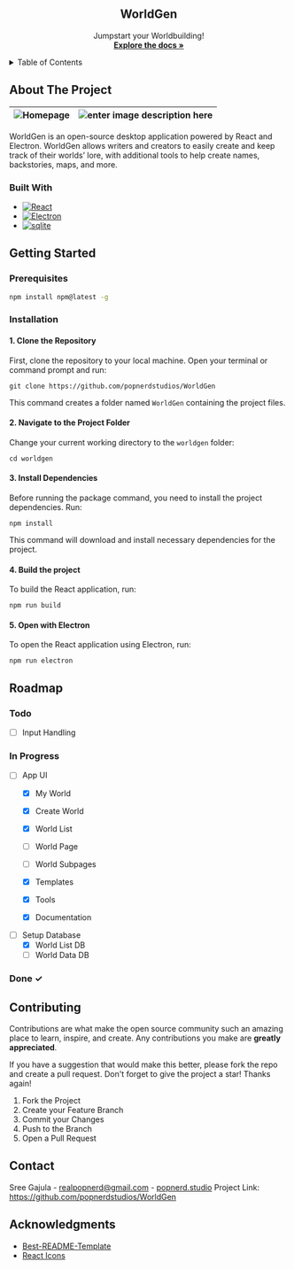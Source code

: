<!-- PROJECT LOGO -->
<br />
<div align="center">
  <h2 align="center">WorldGen</h2>
  <p align="center">
    Jumpstart your Worldbuilding!
    <br />
    <a href="https://github.com/popnerdstudios/WorldGen"><strong>Explore the docs »</strong></a>
    <br />
  </p>
</div>



<!-- TABLE OF CONTENTS -->
<details>
  <summary>Table of Contents</summary>
  <ol>
    <li>
      <a href="#about-the-project">About The Project</a>
      <ul>
        <li><a href="#built-with">Built With</a></li>
      </ul>
    </li>
    <li>
      <a href="#getting-started">Getting Started</a>
      <ul>
        <li><a href="#prerequisites">Prerequisites</a></li>
        <li><a href="#installation">Installation</a></li>
      </ul>
    </li>
    <li><a href="#roadmap">Roadmap</a></li>
    <li><a href="#contributing">Contributing</a></li>
    <li><a href="#contact">Contact</a></li>
    <li><a href="#acknowledgments">Acknowledgments</a></li>
  </ol>
</details>



<!-- ABOUT THE PROJECT -->
## About The Project

| ![Homepage](https://github.com/popnerdstudios/WorldGen/blob/main/demo/home.png?raw=true) | ![enter image description here](https://github.com/popnerdstudios/WorldGen/blob/main/demo/map.PNG?raw=true) |
|--|--|

WorldGen is an open-source desktop application powered by React and Electron. WorldGen allows writers and creators to easily create and keep track of their worlds’ lore, with additional tools to help create names, backstories, maps, and more.

### Built With

* [![React][React.js]][React-url]
* [![Electron][Electron.js]][Electron-url]
* [![sqlite][sqlite]][sqlite-url]

<!-- GETTING STARTED -->
## Getting Started

### Prerequisites

  ```sh
  npm install npm@latest -g
  ```

### Installation


#### 1. Clone the Repository

  

First, clone the repository to your local machine. Open your terminal or command prompt and run:

```
git clone https://github.com/popnerdstudios/WorldGen
```

This command creates a folder named `WorldGen` containing the project files.

  

#### 2. Navigate to the Project Folder

  

Change your current working directory to the `worldgen` folder:

  

```
cd worldgen
```

  

#### 3. Install Dependencies

  

Before running the package command, you need to install the project dependencies. Run:

  

```
npm install
```

  

This command will download and install necessary dependencies for the project.

  

#### 4. Build the project

  

To build the React application, run:

  

```
npm run build
```

  
  

#### 5. Open with Electron

  

To open the React application using Electron, run:

  

```
npm run electron
```

<!-- ROADMAP -->
## Roadmap


### Todo

- [ ] Input Handling

### In Progress

 - [ ] App UI
    - [x] My World
    - [x] Create World
    - [x] World List
    - [ ] World Page
    - [ ] World Subpages
    - [x] Templates
    - [x] Tools
    - [x] Documentation


 - [ ] Setup Database
   - [x] World List DB
   - [ ] World Data DB

### Done ✓

<!-- CONTRIBUTING -->
## Contributing

Contributions are what make the open source community such an amazing place to learn, inspire, and create. Any contributions you make are **greatly appreciated**.

If you have a suggestion that would make this better, please fork the repo and create a pull request.
Don't forget to give the project a star! Thanks again!

1. Fork the Project
2. Create your Feature Branch
3. Commit your Changes
4. Push to the Branch
5. Open a Pull Request

<!-- CONTACT -->
## Contact

Sree Gajula  - realpopnerd@gmail.com - [popnerd.studio](popnerd.studio)
Project Link: [https://github.com/popnerdstudios/WorldGen
](https://github.com/popnerdstudios/WorldGen)

<!-- ACKNOWLEDGMENTS -->
## Acknowledgments

* [Best-README-Template](https://github.com/othneildrew/Best-README-Template)
* [React Icons](https://react-icons.github.io/react-icons/search)



<!-- MARKDOWN LINKS & IMAGES -->
<!-- https://www.markdownguide.org/basic-syntax/#reference-style-links -->
[contributors-shield]: https://img.shields.io/github/contributors/othneildrew/Best-README-Template.svg?style=for-the-badge
[contributors-url]: https://github.com/othneildrew/Best-README-Template/graphs/contributors
[forks-shield]: https://img.shields.io/github/forks/othneildrew/Best-README-Template.svg?style=for-the-badge
[forks-url]: https://github.com/othneildrew/Best-README-Template/network/members
[stars-shield]: https://img.shields.io/github/stars/othneildrew/Best-README-Template.svg?style=for-the-badge
[stars-url]: https://github.com/othneildrew/Best-README-Template/stargazers
[issues-shield]: https://img.shields.io/github/issues/othneildrew/Best-README-Template.svg?style=for-the-badge
[issues-url]: https://github.com/othneildrew/Best-README-Template/issues
[license-shield]: https://img.shields.io/github/license/othneildrew/Best-README-Template.svg?style=for-the-badge
[license-url]: https://github.com/othneildrew/Best-README-Template/blob/master/LICENSE.txt
[linkedin-shield]: https://img.shields.io/badge/-LinkedIn-black.svg?style=for-the-badge&logo=linkedin&colorB=555
[linkedin-url]: https://linkedin.com/in/othneildrew
[product-screenshot]: images/screenshot.png

[React.js]: https://img.shields.io/badge/React-20232A?style=for-the-badge&logo=react&logoColor=61DAFB
[React-url]: https://reactjs.org/

[Electron.js]: https://img.shields.io/badge/Electron%20-%20%23FFFFFF?style=for-the-badge&logo=electron&logoColor=%2300FFFF&labelColor=%232d313d&color=%232d313d
[Electron-url]: https://www.electronjs.org/

[sqlite]: https://img.shields.io/badge/sqlite%20-%20%23FFFFFF?style=for-the-badge&logo=sqlite&logoColor=%23FFFFFF&color=%23202f78
[sqlite-url]: https://www.sqlite.org/index.html
